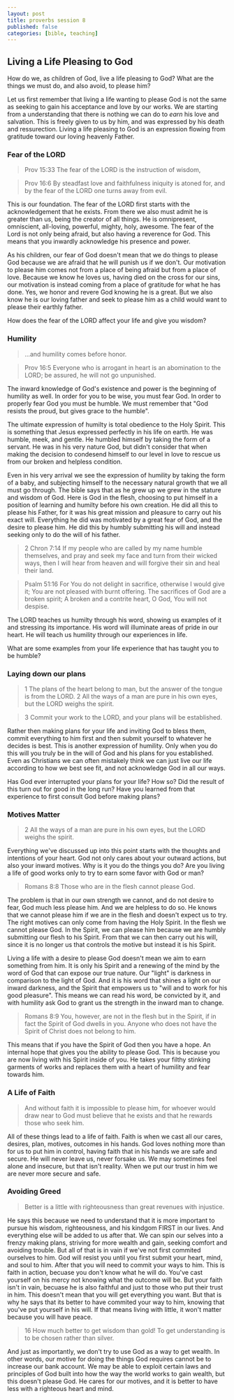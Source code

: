 ```yaml
---
layout: post
title: proverbs session 8
published: false
categories: [bible, teaching]
---
```


## Living a Life Pleasing to God

How do we, as children of God, live a life pleasing to God?  What are the things we must do, and also avoid, to please him?

Let us first remember that living a life wanting to please God is not the same as seeking to gain his acceptance and love by our works.  We are starting from a understanding that there is nothing we can do to _earn_ his love and salvation.  This is freely given to us by him, and was expressed by his death and ressurection.  Living a life pleasing to God is an expression flowing from gratitude toward our loving heavenly Father.

### Fear of the LORD

> Prov 15:33 The fear of the LORD is the instruction of wisdom,

> Prov 16:6 By steadfast love and faithfulness iniquity is atoned for, and by the fear of the LORD one turns away from evil.

This is our foundation.  The fear of the LORD first starts with the acknowledgement that he exists.  From there we also must admit he is greater than us, being the creator of all things.  He is omnipresent, omniscient, all-loving, powerful, mighty, holy, awesome.  The fear of the Lord is not only being afraid, but also having a reverence for God.  This means that you inwardly acknowledge his presence and power.

As his children, our fear of God doesn't mean that we do things to please God because we are afraid that he will punish us if we don't. Our motivation to please him comes not from a place of being afraid but from a place of love.  Because we know he loves us, having died on the cross for our sins, our motivation is instead coming from a place of gratitude for what he has done.  Yes, we honor and revere God knowing he is a great.  But we also know he is our loving father and seek to please him as a child would want to please their earthly father.

How does the fear of the LORD affect your life and give you wisdom?

### Humility

> ...and humility comes before honor.

> Prov 16:5 Everyone who is arrogant in heart is an abomination to the LORD;
be assured, he will not go unpunished.

The inward knowledge of God's existence and power is the beginning of humility as well.  In order for you to be wise, you must fear God.  In order to properly fear God you must be humble.   We must remember that "God resists the proud, but gives grace to the humble".

The ultimate expression of humilty is total obedience to the Holy Spirit.  This is something that Jesus expressed perfectly in his life on earth.  He was humble, meek, and gentle. He humbled himself by taking the form of a servant.  He was in his very nature God, but didn't consider that when making the decision to condesend himself to our level in love to rescue us from our broken and helpless condition.

Even in his very arrival we see the expression of humility by taking the form of a baby, and subjecting himself to the necessary natural growth that we all must go through.  The bible says that as he grew up we grew in the stature and wisdom of God.  Here is God in the flesh, choosing to put himself in a position of learning and humilty before his own creation.  He did all this to please his Father, for it was his great mission and pleasure to carry out his exact will.  Everything he did was motivated by a great fear of God, and the desire to please him.  He did this by humbly submitting his will and instead seeking only to do the will of his father.

> 2 Chron 7:14 If my people who are called by my name humble themselves, and pray and seek my face and turn from their wicked ways, then I will hear from heaven and will forgive their sin and heal their land.

> Psalm 51:16 For You do not delight in sacrifice, otherwise I would give it; You are not pleased with burnt offering. The sacrifices of God are a broken spirit; A broken and a contrite heart, O God, You will not despise.

The LORD teaches us humilty through his word, showing us examples of it and stressing its importance.  His word will illuminate areas of pride in our heart.  He will teach us humility through our experiences in life.

What are some examples from your life experience that has taught you to be humble?

### Laying down our plans

> 1 The plans of the heart belong to man, but the answer of the tongue is from the LORD. 2  All the ways of a man are pure in his own eyes, but the LORD weighs the spirit.

> 3 Commit your work to the LORD, and your plans will be established.

Rather then making plans for your life and inviting God to bless them, commit everything to him first and then submit yourself to whatever he decides is best.  This is another expression of humility.  Only when you do this will you truly be in the will of God and his plans for you established.  Even as Christians we can often mistakely think we can just live our life according to how we best see fit, and not acknowledge God in all our ways.

Has God ever interrupted your plans for your life? How so?  Did the result of this turn out for good in the long run?  Have you learned from that experience to first consult God before making plans?

### Motives Matter

> 2 All the ways of a man are pure in his own eyes, but the LORD weighs the spirit.

Everything we've discussed up into this point starts with the thoughts and intentions of your heart.  God not only cares about your outward actions, but also your inward motives.  Why is it you do the things you do?  Are you living a life of good works only to try to earn some favor with God or man?

> Romans 8:8 Those who are in the flesh cannot please God.


The problem is that in our own strength we cannot, and do not desire to fear, God much less please him.  And we are helpless to do so.  He knows that we cannot please him if we are in the flesh and doesn't expect us to try.  The right motives can only come from having the Holy Spirit.  In the flesh we cannot please God.  In the Spirit, we can please him because we are humbly submitting our flesh to his Spirit.  From that we can then carry out his will, since it is no longer us that controls the motive but instead it is his Spirit.

Living a life with a desire to please God doesn't mean we aim to earn something from him.  It is only his Spirit and a renewing of the mind by the word of God that can expose our true nature.  Our "light" is darkness in comparison to the light of God.  And it is his word that shines a light on our inward darkness, and the Spirit that empowers us to "will and to work for his good pleasure".  This means we can read his word, be convicted by it, and with humility ask God to grant us the strength in the inward man to change.


> Romans 8:9 You, however, are not in the flesh but in the Spirit, if in fact the Spirit of God dwells in you. Anyone who does not have the Spirit of Christ does not belong to him.

This means that if you have the Spirit of God then you have a hope.  An internal hope that gives you the ability to please God.  This is because you are now living with his Spirit inside of you.  He takes your filthy stinking garments of works and replaces them with a heart of humility and fear towards him.

### A Life of Faith

 > And without faith it is impossible to please him, for whoever would draw near to God must believe that he exists and that he rewards those who seek him.

All of these things lead to a life of faith.  Faith is when we cast all our cares, desires, plan, motives, outcomes in his hands.  God loves nothing more than for us to put him in control, having faith that in his hands we are safe and secure.  He will never leave us, never forsake us.  We may sometimes feel alone and insecure, but that isn't reality.  When we put our trust in him we are never more secure and safe.


### Avoiding Greed

> Better is a little with righteousness than great revenues with injustice.

He says this because we need to understand that it is more important to pursue his wisdom, righteousness, and his kindgom FIRST in our lives.  And everything else will be added to us after that.  We can spin our selves into a frenzy making plans, striving for more wealth and gain, seeking comfort and avoiding trouble.  But all of that is in vain if we've not first commited ourselves to him.  God will resist you until you first submit your heart, mind, and soul to him. After that you will need to commit your ways to him.  This is faith in action, becuase you don't know what he will do.  You've cast yourself on his mercy not knowing what the outcome will be.  But your faith isn't in vain, becuase he is also faithful and just to those who put their trust in him.  This doesn't mean that you will get everything you want.  But that is why he says that its better to have commited your way to him, knowing that you've put yourself in his will.  If that means living with little, it won't matter because you will have peace.

> 16 How much better to get wisdom than gold! To get understanding is to be chosen rather than silver.

And just as importantly, we don't try to use God as a way to get wealth.  In other words, our motive for doing the things God requires cannot be to increase our bank account.  We may be able to exploit certain laws and principles of God built into how the way the world works to gain wealth, but this doesn't please God.  He cares for our motives, and it is better to have less with a righteous heart and mind.
